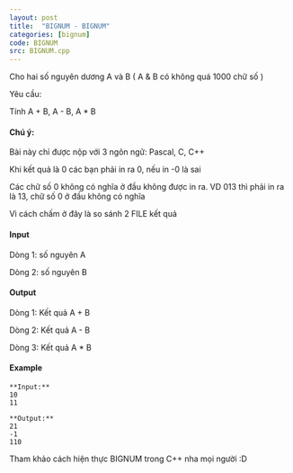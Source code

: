 ```yaml
---
layout: post
title:  "BIGNUM - BIGNUM"
categories: [bignum]
code: BIGNUM
src: BIGNUM.cpp
---
```



Cho hai số nguyên dương A và B ( A & B có không quá 1000 chữ số )

Yêu cầu:

Tính A + B, A - B, A \* B

#### Chú ý:

Bài này chỉ được nộp với 3 ngôn ngữ: Pascal, C, C++

Khi kết quả là 0 các bạn phải in ra 0, nếu in -0 là sai

Các chữ số 0 không có nghĩa ở đầu không được in ra. VD 013 thì phải in ra là 13, chữ số 0 ở đầu không có nghĩa

Vì cách chấm ở đây là so sánh 2 FILE kết quả

#### Input

Dòng 1: số nguyên A

Dòng 2: số nguyên B

#### Output

Dòng 1: Kết quả A + B

Dòng 2: Kết quả A - B

Dòng 3: Kết quả A \* B

#### Example

```
**Input:**
10
11

**Output:**
21
-1
110
```

<!--more-->

Tham khảo cách hiện thực BIGNUM trong C++ nha mọi người :D
